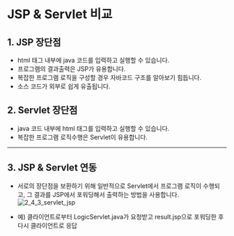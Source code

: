 # JSP & Servlet 비교

## 1. JSP 장단점
- html 태그 내부에 java 코드를 입력하고 실행할 수 있습니다.
- 프로그램의 결과출력은 JSP가 유용합니다.
- 복잡한 프로그램 로직을 구성할 경우 자바코드 구조를 알아보기 힘듭니다.
- 소스 코드가 외부로 쉽게 유출됩니다.

## 2. Servlet 장단점
- java 코드 내부에 html 태그를 입력하고 실행할 수 있습니다.
- 복잡한 프로그램 로직수행은 Servlet이 유용합니다.

--- 
 
## 3. JSP & Servlet 연동
- 서로의 장단점을 보환하기 위해 일반적으로 Servlet에서 프로그램 로직이 수행되고, 그 결과를 JSP에서 포워딩해서 출력하는 방법을 사용합니다.
![2_4_3_servlet_jsp](https://user-images.githubusercontent.com/46203866/94060010-3af79700-fe1e-11ea-83bf-45bf043fd423.png)

- 예) 클라이언트로부터 LogicServlet.java가 요청받고 result.jsp으로 포워딩한 후 다시 클라이언트로 응답


